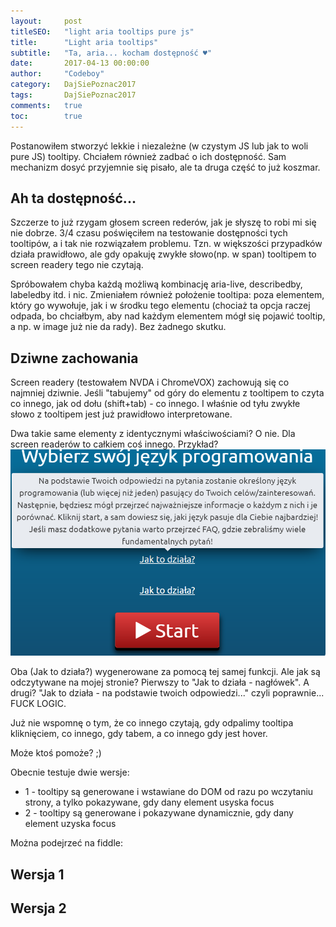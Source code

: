 ```yaml
---
layout:     post
titleSEO:   "light aria tooltips pure js"
title:      "Light aria tooltips"
subtitle:   "Ta, aria... kocham dostępność ♥"
date:       2017-04-13 00:00:00
author:     "Codeboy"
category:   DajSiePoznac2017
tags:       DajSiePoznac2017
comments:   true
toc:        true
---
```

Postanowiłem stworzyć lekkie i niezależne (w czystym JS lub jak to woli pure JS) tooltipy. Chciałem również zadbać o ich dostępność. Sam mechanizm dosyć przyjemnie się pisało, ale ta druga część to już koszmar.

## Ah ta dostępność...

Szczerze to już rzygam głosem screen rederów, jak je słyszę to robi mi się nie dobrze. 3/4 czasu poświęciłem na testowanie dostępności tych tooltipów, a i tak nie rozwiązałem problemu. Tzn. w większości przypadków działa prawidłowo, ale gdy opakuję zwykłe słowo(np. w span) tooltipem to screen readery tego nie czytają.

Spróbowałem chyba każdą możliwą kombinację aria-live, describedby, labeledby itd. i nic. Zmieniałem również położenie tooltipa: poza elementem, który go wywołuje, jak i w środku tego elementu (chociaż ta opcja raczej odpada, bo chciałbym, aby nad każdym elementem mógł się pojawić tooltip, a np. w image już nie da rady). Bez żadnego skutku.

## Dziwne zachowania

Screen readery (testowałem NVDA i ChromeVOX) zachowują się co najmniej dziwnie. Jeśli "tabujemy" od góry do elementu z tooltipem to czyta co innego, jak od dołu (shift+tab) - co innego. I właśnie od tyłu zwykłe słowo z tooltipem jest już prawidłowo interpretowane.

Dwa takie same elementy z identycznymi właściwościami? O nie. Dla screen readerów to całkiem coś innego. Przykład?
![Dwa elementy span na stronie](/img/posts/dwa-elementy.png)

Oba (Jak to działa?) wygenerowane za pomocą tej samej funkcji. Ale jak są odczytywane na mojej stronie? Pierwszy to "Jak to działa - nagłówek". A drugi? "Jak to działa - na podstawie twoich odpowiedzi..." czyli poprawnie... FUCK LOGIC.

Już nie wspomnę o tym, że co innego czytają, gdy odpalimy tooltipa kliknięciem, co innego, gdy tabem, a co innego gdy jest hover.

Może ktoś pomoże? ;)

Obecnie testuje dwie wersje:
* 1 - tooltipy są generowane i wstawiane do DOM od razu po wczytaniu strony, a tylko pokazywane, gdy dany element usyska focus
* 2 - tooltipy są generowane i pokazywane dynamicznie, gdy dany element uzyska focus

Można podejrzeć na fiddle:

## Wersja 1

<script async src="//jsfiddle.net/C0deboy/999rrzo1/embed/result,js,html,css/dark/"></script>

## Wersja 2

<script async src="//jsfiddle.net/C0deboy/nv2npbnm/embed/result,js,html,css/dark/"></script>